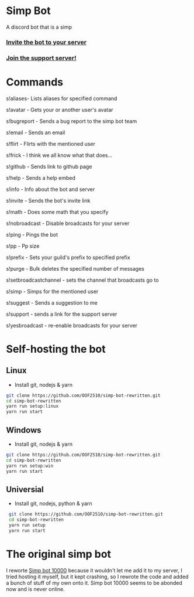 # Simp Bot
A discord bot that is a simp

### [Invite the bot to your server](https://discord.com/api/oauth2/authorize?client_id=808822189905936405&permissions=8&scope=bot)

### [Join the support server!](https://discord.gg/zHtfa8GdPx)

# Commands
s!aliases- Lists aliases for specified command

s!avatar - Gets your or another user's avatar

s!bugreport - Sends a bug report to the simp bot team

s!email - Sends an email

s!flirt - Flirts with the mentioned user

s!frick - I think we all know what that does...

s!github - Sends link to github page

s!help - Sends a help embed

s!info - Info about the bot and server

s!invite - Sends the bot's invite link

s!math - Does some math that you specify

s!nobroadcast - Disable broadcasts for your server

s!ping - Pings the bot

s!pp - Pp size

s!prefix - Sets your guild's prefix to specified prefix

s!purge - Bulk deletes the specified number of messages

s!setbroadcastchannel - sets the channel that broadcasts go to

s!simp - Simps for the mentioned user

s!suggest - Sends a suggestion to me

s!support - sends a link for the support server

s!yesbroadcast - re-enable broadcasts for your server

# Self-hosting the bot

## Linux
* Install git, nodejs & yarn
 ```bash
 git clone https://github.com/OOF2510/simp-bot-rewritten.git
 cd simp-bot-rewritten
 yarn run setup:linux
 yarn run start
 ```

## Windows
* Install git, nodejs & yarn
 ```bash
 git clone https://github.com/OOF2510/simp-bot-rewritten.git
 cd simp-bot-rewritten
 yarn run setup:win
 yarn run start
 ```

## Universial
* Install git, nodejs, python & yarn
```bash
 git clone https://github.com/OOF2510/simp-bot-rewritten.git
 cd simp-bot-rewritten
 yarn run setup
 yarn run start
```

# The original simp bot
I reworte [Simp bot 10000](https://discordbotlist.com/bots/simp-bot-10000) because it wouldn't let me add it to my server, I tried hosting it myself, but it
kept crashing, so I rewrote the code and added a bunch of stuff of my own onto it. Simp bot 10000 seems to be abonded now and is never online.
